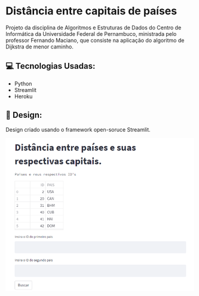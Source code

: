 # Distância entre capitais de países 

  Projeto da disciplina de Algoritmos e Estruturas de Dados do Centro de Informática da  Universidade Federal de Pernambuco, ministrada pelo professor Fernando Maciano, que consiste na aplicação do algoritmo de Dijkstra de menor caminho.
  
  ## 💻 Tecnologias Usadas:
  * Python
  * Streamlit
  * Heroku
   
  ## 🎨 Design:
  
  Design criado usando o framework open-soruce Streamlit.
  
  ![alt text](https://github.com/thaisdk/distancia-capitais/blob/main/imagens/streamlit.png?raw=true)
  
  
 
    
    
